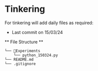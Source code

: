 # Tinkering
For tinkering will add daily files as required:
* Last commit on 15/03/24

** File Structure **

```
└── 📁Experiments
    └── python_150324.py
└── README.md
└── .gitignore
```
